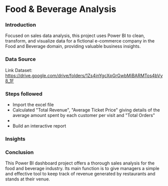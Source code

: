 # Food & Beverage Analysis


### Introduction
Focused on sales data analysis, this project uses Power BI to clean, transform, and visualize data for a fictional e-commerce company in the Food and Beverage domain, providing valuable business insights.


### Data Source

Link Dataset: https://drive.google.com/drive/folders/1Zs4inYgcXpGrGwbMiBARMTos4bVy8_1F


### Steps followed

- Import the excel file
- Calculated "Total Revenue", "Average Ticket Price" giving details of the average amount spent by each customer per visit and "Total Orders"
- 
- Build an interactive report


### Insights



### Conclusion

This Power BI dashboard project offers a thorough sales analysis for the food and beverage industry. Its main function is to give managers a simple and effective tool to keep track of revenue generated by restaurants and stands at their venue.
 
  
   

